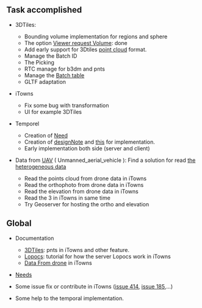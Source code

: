 ## Task accomplished 

  * 3DTiles: 
    * Bounding volume implementation for regions and sphere
    * The option [Viewer request Volume](https://github.com/AnalyticalGraphicsInc/3d-tiles): done
    * Add early support for 3Dtiles [point cloud](https://github.com/AnalyticalGraphicsInc/3d-tiles) format.
    * Manage the Batch ID 
    * The Picking 
    * RTC manage for b3dm and pnts
    * Manage the [Batch table](https://github.com/AnalyticalGraphicsInc/3d-tiles)
    * GLTF adaptation
    
  * iTowns
    * Fix some bug with transformation
    * UI for example 3DTiles
 
  * Temporel 
    * Creation of [Need](https://github.com/MEPP-team/RICT/tree/master/Doc/Devel/Needs)
    * Creation of [designNote](https://github.com/MEPP-team/RICT/blob/master/Doc/Devel/Design/DesignNote017.md) and [this](https://github.com/MEPP-team/RICT/blob/master/Doc/Devel/Design/DesignNote021.md) for implementation.  
    * Early implementation both side (server and client)
  
  * Data from [UAV](https://en.wikipedia.org/wiki/Unmanned_aerial_vehicle) ( Unmanned_aerial_vehicle ): Find a solution for read [the heterogeneous data](https://github.com/MEPP-team/RICT/blob/master/Doc/Process/TutorialOpenDataInItowns.md)
    * Read the points cloud from drone data in iTowns
    * Read the orthophoto from drone data in iTowns
    * Read the elevation from drone data in iTowns
    * Read the 3 in iTowns in same time
    * Try Geoserver for hosting the ortho and elevation

## Global

  * Documentation 
    * [3DTiles](https://github.com/MEPP-team/RICT/blob/master/Doc/Process/iTowns3Dtiles.md): pnts in iTowns and other feature.
    * [Lopocs](https://github.com/MEPP-team/RICT/blob/master/Doc/Process/TutorialFileLasInItown.md): tutorial for how the server Lopocs work in iTowns
    * [Data From drone](https://github.com/MEPP-team/RICT/blob/master/Doc/Process/TutorialOpenDataInItowns.md) in iTowns

  * [Needs](https://github.com/MEPP-team/RICT/tree/master/Doc/Devel/Needs)

  * Some issue fix or contribute in iTowns ([issue 414](https://github.com/iTowns/itowns/issues/414), [issue 185](https://github.com/iTowns/itowns/issues/185),...)

  * Some help to the temporal implementation. 
